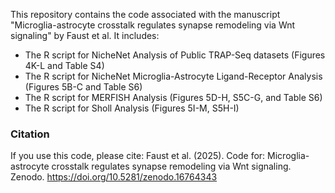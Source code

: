 This repository contains the code associated with the manuscript "Microglia-astrocyte crosstalk regulates synapse remodeling via Wnt signaling" by Faust et al. It includes:
- The R script for NicheNet Analysis of Public TRAP-Seq datasets (Figures 4K-L and Table S4)
- The R script for NicheNet Microglia-Astrocyte Ligand-Receptor Analysis (Figures 5B-C and Table S6)
- The R script for MERFISH Analysis (Figures 5D-H, S5C-G, and Table S6)
- The R script for Sholl Analysis (Figures 5I-M, S5H-I)

### Citation
If you use this code, please cite:
Faust et al. (2025). Code for: Microglia-astrocyte crosstalk regulates synapse remodeling via Wnt signaling. Zenodo. https://doi.org/10.5281/zenodo.16764343
